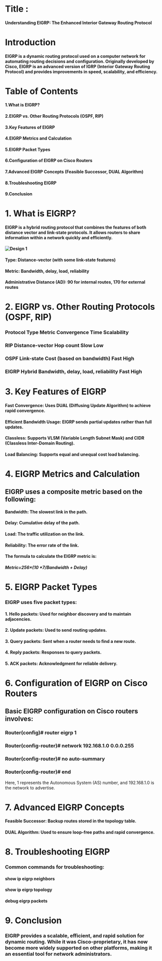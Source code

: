 # Title :
#### Understanding EIGRP: The Enhanced Interior Gateway Routing Protocol

# Introduction
#### EIGRP is a dynamic routing protocol used on a computer network for automating routing decisions and configuration. Originally developed by Cisco, EIGRP is an advanced version of IGRP (Interior Gateway Routing Protocol) and provides improvements in speed, scalability, and efficiency.

# Table of Contents
#### 1.What is EIGRP?
#### 2.EIGRP vs. Other Routing Protocols (OSPF, RIP)
#### 3.Key Features of EIGRP
#### 4.EIGRP Metrics and Calculation
#### 5.EIGRP Packet Types
#### 6.Configuration of EIGRP on Cisco Routers
#### 7.Advanced EIGRP Concepts (Feasible Successor, DUAL Algorithm)
#### 8.Troubleshooting EIGRP
#### 9.Conclusion

# 1. What is EIGRP?
#### EIGRP is a hybrid routing protocol that combines the features of both distance vector and link-state protocols. It allows routers to share information within a network quickly and efficiently.

#### ![Design 1](https://github.com/user-attachments/assets/79c085ec-f13f-41ea-8ba7-0d98c4101f8b)

#### Type: Distance-vector (with some link-state features)
#### Metric: Bandwidth, delay, load, reliability
#### Administrative Distance (AD): 90 for internal routes, 170 for external routes

# 2. EIGRP vs. Other Routing Protocols (OSPF, RIP)
### Protocol	               Type	                       Metric    	                                Convergence Time	                  Scalability
### RIP	                     Distance-vector	          Hop count                                         Slow                             	Low
### OSPF	                   Link-state               	Cost (based on bandwidth)	                        Fast                              High
### EIGRP                    Hybrid	                    Bandwidth, delay, load, reliability	              Fast	                            High


# 3. Key Features of EIGRP
#### Fast Convergence: Uses DUAL (Diffusing Update Algorithm) to achieve rapid convergence.
#### Efficient Bandwidth Usage: EIGRP sends partial updates rather than full updates.
#### Classless: Supports VLSM (Variable Length Subnet Mask) and CIDR (Classless Inter-Domain Routing).
#### Load Balancing: Supports equal and unequal cost load balancing.

# 4. EIGRP Metrics and Calculation
## EIGRP uses a composite metric based on the following:

#### Bandwidth: The slowest link in the path.
#### Delay: Cumulative delay of the path.
#### Load: The traffic utilization on the link.
#### Reliability: The error rate of the link.

#### The formula to calculate the EIGRP metric is:
##### Metric=256×(10 *7/Bandwidth + Delay)

# 5. EIGRP Packet Types
### EIGRP uses five packet types:

#### 1. Hello packets: Used for neighbor discovery and to maintain adjacencies.
#### 2. Update packets: Used to send routing updates.
#### 3. Query packets: Sent when a router needs to find a new route.
#### 4. Reply packets: Responses to query packets.
#### 5. ACK packets: Acknowledgment for reliable delivery.

# 6. Configuration of EIGRP on Cisco Routers
## Basic EIGRP configuration on Cisco routers involves:
### Router(config)# router eigrp 1
### Router(config-router)# network 192.168.1.0 0.0.0.255
### Router(config-router)# no auto-summary
### Router(config-router)# end
Here, 1 represents the Autonomous System (AS) number, and 192.168.1.0 is the network to advertise.

# 7. Advanced EIGRP Concepts 
#### Feasible Successor: Backup routes stored in the topology table.
#### DUAL Algorithm: Used to ensure loop-free paths and rapid convergence.

# 8. Troubleshooting EIGRP
### Common commands for troubleshooting:

#### show ip eigrp neighbors
#### show ip eigrp topology
#### debug eigrp packets

# 9. Conclusion
### EIGRP provides a scalable, efficient, and rapid solution for dynamic routing. While it was Cisco-proprietary, it has now become more widely supported on other platforms, making it an essential tool for network administrators.






